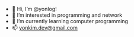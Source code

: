 - 👋 Hi, I’m @yonlog!
- 👀 I’m interested in programming and network
- 🌱 I’m currently learning computer programming
- 📫 yonkim.dev@gmail.com

